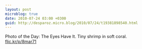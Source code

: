 ```yaml
---
layout: post
microblog: true
date: 2010-07-24 03:00 +0300
guid: http://desparoz.micro.blog/2010/07/24/t19381898540.html
---
```

Photo of the Day: The Eyes Have It. Tiny shrimp in soft coral. [flic.kr/p/8mar71](http://flic.kr/p/8mar71)
